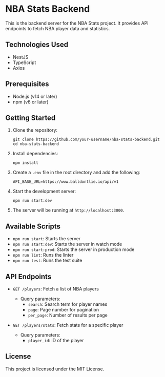 # NBA Stats Backend

This is the backend server for the NBA Stats project. It provides API endpoints to fetch NBA player data and statistics.

## Technologies Used

- NestJS
- TypeScript
- Axios

## Prerequisites

- Node.js (v14 or later)
- npm (v6 or later)

## Getting Started

1. Clone the repository:
   ```
   git clone https://github.com/your-username/nba-stats-backend.git
   cd nba-stats-backend
   ```

2. Install dependencies:
   ```
   npm install
   ```

3. Create a `.env` file in the root directory and add the following:
   ```
   API_BASE_URL=https://www.balldontlie.io/api/v1
   ```

4. Start the development server:
   ```
   npm run start:dev
   ```

5. The server will be running at `http://localhost:3000`.

## Available Scripts

- `npm run start`: Starts the server
- `npm run start:dev`: Starts the server in watch mode
- `npm run start:prod`: Starts the server in production mode
- `npm run lint`: Runs the linter
- `npm run test`: Runs the test suite

## API Endpoints

- `GET /players`: Fetch a list of NBA players
  - Query parameters:
    - `search`: Search term for player names
    - `page`: Page number for pagination
    - `per_page`: Number of results per page

- `GET /players/stats`: Fetch stats for a specific player
  - Query parameters:
    - `player_id`: ID of the player

## License

This project is licensed under the MIT License.